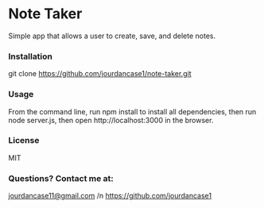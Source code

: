 
# Note Taker
Simple app that allows a user to create, save, and delete notes. 

### Installation
git clone https://github.com/jourdancase1/note-taker.git

### Usage
From the command line, run npm install to install all dependencies, then run node server.js, then open http://localhost:3000 in the browser.
    
### License
MIT
   
### Questions? Contact me at: 
jourdancase11@gmail.com /n
https://github.com/jourdancase1         

